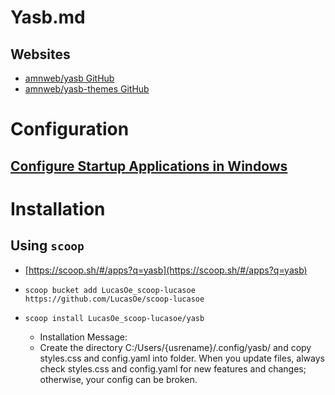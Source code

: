 # Yasb.md

## Websites

* [amnweb/yasb GitHub](https://github.com/amnweb/yasb)
* [amnweb/yasb-themes GitHub](https://github.com/amnweb/yasb-themes)

# Configuration

## [Configure Startup Applications in Windows](https://support.microsoft.com/en-us/windows/configure-startup-applications-in-windows-115a420a-0bff-4a6f-90e0-1934c844e473)


# Installation

## Using `scoop`

* [https://scoop.sh/#/apps?q=yasb](https://scoop.sh/#/apps?q=yasb)

* `scoop bucket add LucasOe_scoop-lucasoe https://github.com/LucasOe/scoop-lucasoe`

* `scoop install LucasOe_scoop-lucasoe/yasb`
  * Installation Message:
  * Create the directory C:/Users/{usrename}/.config/yasb/ and copy styles.css and config.yaml into folder. When you update files, always check styles.css and config.yaml for new features and changes; otherwise, your config can be broken.
